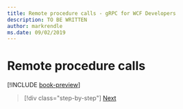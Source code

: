 ```yaml
---
title: Remote procedure calls - gRPC for WCF Developers
description: TO BE WRITTEN
author: markrendle
ms.date: 09/02/2019
---
```


# Remote procedure calls

[!INCLUDE [book-preview](../../../includes/book-preview.md)]

>[!div class="step-by-step"]
>[Next](wcf-in-a-nutshell.md)
